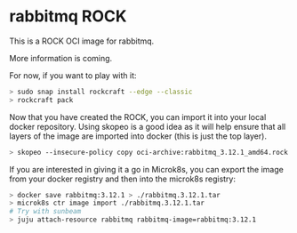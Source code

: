 # rabbitmq ROCK

This is a ROCK OCI image for rabbitmq.

More information is coming.

For now, if you want to play with it:

```bash
> sudo snap install rockcraft --edge --classic
> rockcraft pack
```

Now that you have created the ROCK, you can import it into
your local docker repository. Using skopeo is a good idea as
it will help ensure that all layers of the image are imported
into docker (this is just the top layer).

```bash
> skopeo --insecure-policy copy oci-archive:rabbitmq_3.12.1_amd64.rock docker-daemon:rabbitmq:3.12.1
```

If you are interested in giving it a go in Microk8s, you can
export the image from your docker registry and then into the
microk8s registry:

```bash
> docker save rabbitmq:3.12.1 > ./rabbitmq.3.12.1.tar
> microk8s ctr image import ./rabbitmq.3.12.1.tar
# Try with sunbeam
> juju attach-resource rabbitmq rabbitmq-image=rabbitmq:3.12.1
```
